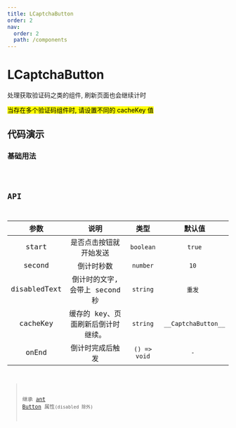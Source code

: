 ```yaml
---
title: LCaptchaButton
order: 2
nav:
  order: 2
  path: /components
---
```


# LCaptchaButton

处理获取验证码之类的组件, 刷新页面也会继续计时

<mark>当存在多个验证码组件时, 请设置不同的 cacheKey 值</mark>

## 代码演示

### 基础用法

<code src='./demos/demo1.tsx'>

## API

|     参数     |                说明                |     类型     |       默认值        |
| :----------: | :--------------------------------: | :----------: | :-----------------: |
|    start     |       是否点击按钮就开始发送       |  `boolean`   |       `true`        |
|    second    |             倒计时秒数             |   `number`   |        `10 `        |
| disabledText |   倒计时的文字, 会带上 second 秒   |   `string`   |       `重发 `       |
|   cacheKey   | 缓存的 key、页面刷新后倒计时继续。 |   `string`   | `__CaptchaButton__` |
|    onEnd     |          倒计时完成后触发          | `() => void` |        `- `         |

> 继承 [ant Button](https://ant.design/components/button-cn/) 属性`(disabled 除外)`
